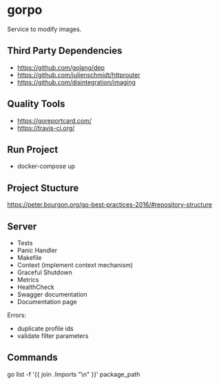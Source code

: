 # gorpo
Service to modify images.

## Third Party Dependencies
- https://github.com/golang/dep
- https://github.com/julienschmidt/httprouter
- https://github.com/disintegration/imaging

## Quality Tools
- https://goreportcard.com/
- https://travis-ci.org/

## Run Project
- docker-compose up

## Project Stucture

https://peter.bourgon.org/go-best-practices-2016/#repository-structure

## Server

- Tests
- Panic Handler
- Makefile
- Context (implement context mechanism)
- Graceful Shutdown
- Metrics
- HealthCheck
- Swagger documentation
- Documentation page

Errors:

- duplicate profile ids
- validate filter parameters

## Commands
go list -f '{{ join .Imports "\n" }}' package_path